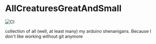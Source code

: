 # AllCreaturesGreatAndSmall

![CI](https://github.com/Guildenstern/AllCreaturesGreatAndSmall/workflows/CI/badge.svg)

collection of all (well, at least many) my arduino shenanigans. Because I don't like working without git anymore
